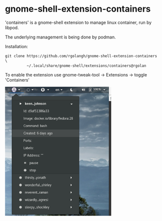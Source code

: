 # gnome-shell-extension-containers

'containers' is a gnome-shell extension to manage linux container, run by libpod.

The underlying management is being done by podman.

Installation:

```
git clone https://github.com/rgolangh/gnome-shell-extension-containers \
          ~/.local/share/gnome-shell/extensions/containers@rgolan
```

To enable the extension use gnome-tweak-tool -> Extensions -> toggle 'Containers'

<p>
  <img src="screenshot.png" width="350" title="gnome-shell-extension-containers">
</p>
